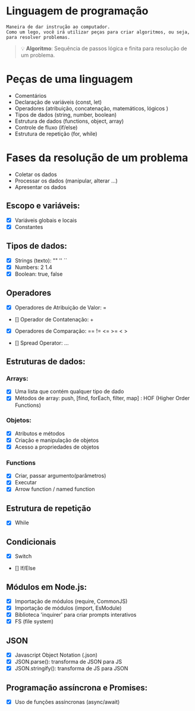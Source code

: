# Linguagem de programação

    Maneira de dar instrução ao computador.
    Como um lego, você irá utilizar peças para criar algoritmos, ou seja, para resolver problemas.
 
> 💡 **Algoritmo**: Sequência de passos lógica e finita para resolução de um problema.

# Peças de uma linguagem

- Comentários
- Declaração de variáveis (const, let)
- Operadores (atribuição, concatenação, matemáticos, lógicos )
- Tipos de dados (string, number, boolean)
- Estrutura de dados (functions, object, array)
- Controle de fluxo (if/else)
- Estrutura de repetição (for, while)

# Fases da resolução de um problema

- Coletar os dados
- Processar os dados (manipular, alterar ...)
- Apresentar os dados

## Escopo e variáveis:

- [X] Variáveis globais e locais
- [X] Constantes

## Tipos de dados:

- [X] Strings (texto): "" '' ``
- [X] Numbers: 2 1.4
- [X] Boolean: true, false

## Operadores

- [X] Operadores de Atribuição de Valor: =
- [] Operador de Contatenação: +
- [X] Operadores de Comparação: == != <= >= < >
- [] Spread Operator: ...

## Estruturas de dados:

### Arrays: 

- [X] Uma lista que contém qualquer tipo de dado
- [X] Métodos de array: push, [find, forEach, filter, map] : HOF (Higher Order Functions)

### Objetos:

- [X] Atributos e métodos
- [X] Criação e manipulação de objetos
- [X] Acesso a propriedades de objetos

### Functions

- [X] Criar, passar argumento(parâmetros)
- [X] Executar
- [X] Arrow function / named function

## Estrutura de repetição

- [X] While

## Condicionais

- [X] Switch
- [] If/Else

## Módulos em Node.js:

- [X] Importação de módulos (require, CommonJS)
- [X] Importação de módulos (import, EsModule)
- [X] Biblioteca 'inquirer' para criar prompts interativos
- [X] FS (file system)

## JSON

- [X] Javascript Object Notation (.json)
- [X] JSON.parse(): transforma de JSON para JS
- [X] JSON.stringify(): transforma de JS para JSON

## Programação assíncrona e Promises:

- [X] Uso de funções assíncronas (async/await)